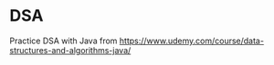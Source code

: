 # DSA
Practice DSA with Java from https://www.udemy.com/course/data-structures-and-algorithms-java/
